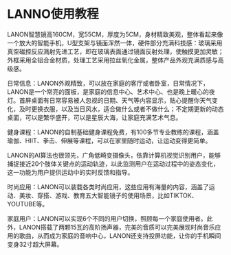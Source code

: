 # LANNO使用教程
LANON智慧镜高160CM，宽55CM，厚度为5CM，身材精致美观，整体看起来像一个放大的智能手机，U型支架与镜面浑然一体，硬件部分充满科技感：玻璃采用真空磁控反应溅射先进工艺，即在玻璃表面通过镜面反射处理，使触摸更加灵敏；外框采用全铝合金材质，处理工艺采用拉丝氧化金属，整体产品外观充满质感与高级感。

日常信息：LANON外观精致，可以放在家庭的客厅或者卧室，日常情况下，LANON是一个常亮的面板，是家庭的信息中心、艺术中心、也是晚上暖心的夜灯。首屏桌面有日常容易被人忽视的日期、天气等内容显示，贴心提醒你天气变化，及时更换衣服，以及当日风水，适合做什么或者不做什么；不定期更新的动态桌面，可以是繁华盛开，可以是星辰大海，让家庭充满艺术气息。

健身课程：LANON的自制基础健身课程免费，有100多节专业教练的课程，涵盖瑜伽、HIIT、拳击、伸展等课程，可以在家里随时运动，让运动变得更简单。

LANON的AI算法也很领先，广角低畸变摄像头，依靠计算机视觉识别用户，能够捕捉接近20个肢体关键点的运动轨迹，以此监测用户在运动过程中的姿态变化，这一功能为用户提供运动中的实时反馈和指导。

时尚应用：LANON可以装载各类时尚应用，这些应用有海量的内容，涵盖了运动、美妆、穿搭、游戏、教育五大智能镜子的使用场景，比如TIKTOK、YOUTUBE等。

家庭用户：LANON可以实现6个不同的用户切换，照顾每一个家庭使用者。此外，LANON搭载了两颗15瓦的高阶扬声器，完美的音质可以完美展现时尚音乐应用的歌曲，从而成为家庭的音响中心，LANON还支持投屏功能，让你的手机瞬间变身32寸超大屏幕。
